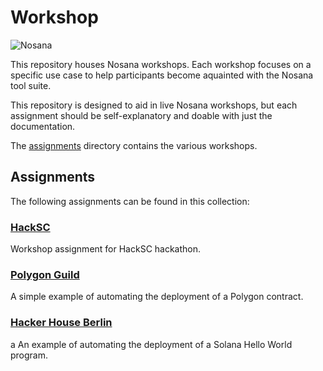 # Workshop

![Nosana](https://nosana.com/img/logotype.svg)

This repository houses Nosana workshops.
Each workshop focuses on a specific use case to help participants become aquainted with the Nosana tool suite.

This repository is designed to aid in live Nosana workshops, but each assignment should be self-explanatory and doable with just the documentation.

The [assignments](./assignments) directory contains the various workshops.

## Assignments

The following assignments can be found in this collection:

### [HackSC](./assignments/HackSC/)

Workshop assignment for HackSC hackathon.

### [Polygon Guild](./assignments/polygon_guild)

A simple example of automating the deployment of a Polygon contract.

### [Hacker House Berlin](./assignments/Berlin_Hacker_House/)
a
An example of automating the deployment of a Solana Hello World program.
